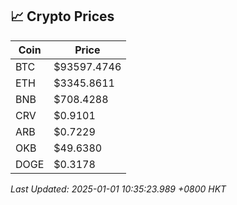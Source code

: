 ## 📈 Crypto Prices

| Coin | Price |
| ---- | ----- |
| BTC | $93597.4746 |
| ETH | $3345.8611 |
| BNB | $708.4288 |
| CRV | $0.9101 |
| ARB | $0.7229 |
| OKB | $49.6380 |
| DOGE | $0.3178 |

_Last Updated: 2025-01-01 10:35:23.989 +0800 HKT_